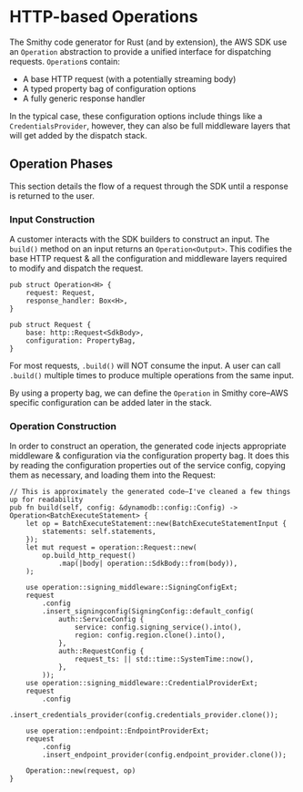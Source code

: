 # HTTP-based Operations
The Smithy code generator for Rust (and by extension), the AWS SDK use an `Operation` abstraction to provide a unified
interface for dispatching requests. `Operation`s contain:
* A base HTTP request (with a potentially streaming body)
* A typed property bag of configuration options
* A fully generic response handler

In the typical case, these configuration options include things like a `CredentialsProvider`, however, they can also be
full middleware layers that will get added by the dispatch stack.

## Operation Phases
This section details the flow of a request through the SDK until a response is returned to the user.

### Input Construction

A customer interacts with the SDK builders to construct an input. The `build()` method on an input returns
an `Operation<Output>`. This codifies the base HTTP request & all the configuration and middleware layers required to modify and dispatch the request.

```rust,ignore
pub struct Operation<H> {
    request: Request,
    response_handler: Box<H>,
}

pub struct Request {
    base: http::Request<SdkBody>,
    configuration: PropertyBag,
}
```

For most requests, `.build()` will NOT consume the input. A user can call `.build()` multiple times to produce multiple operations from the same input.

By using a property bag, we can define the `Operation` in Smithy core–AWS specific configuration can be added later in the stack.

### Operation Construction
In order to construct an operation, the generated code injects appropriate middleware & configuration via the configuration property bag. It does this by reading the configuration properties out of the service
config, copying them as necessary, and loading them into the Request:

```rust,ignore
// This is approximately the generated code—I've cleaned a few things up for readability
pub fn build(self, config: &dynamodb::config::Config) -> Operation<BatchExecuteStatement> {
    let op = BatchExecuteStatement::new(BatchExecuteStatementInput {
        statements: self.statements,
    });
    let mut request = operation::Request::new(
        op.build_http_request()
            .map(|body| operation::SdkBody::from(body)),
    );

    use operation::signing_middleware::SigningConfigExt;
    request
        .config
        .insert_signingconfig(SigningConfig::default_config(
            auth::ServiceConfig {
                service: config.signing_service().into(),
                region: config.region.clone().into(),
            },
            auth::RequestConfig {
                request_ts: || std::time::SystemTime::now(),
            },
        ));
    use operation::signing_middleware::CredentialProviderExt;
    request
        .config
        .insert_credentials_provider(config.credentials_provider.clone());

    use operation::endpoint::EndpointProviderExt;
    request
        .config
        .insert_endpoint_provider(config.endpoint_provider.clone());

    Operation::new(request, op)
}
```
